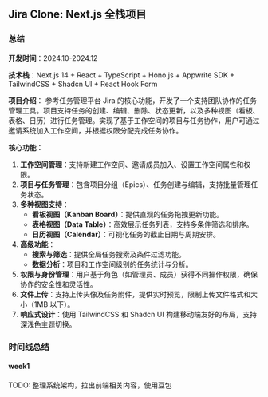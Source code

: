 ## Jira Clone: Next.js 全栈项目

### 总结

**开发时间**：2024.10-2024.12

**技术栈**：Next.js 14 + React + TypeScript + Hono.js + Appwrite SDK + TailwindCSS + Shadcn UI + React Hook Form

**项目介绍**：
参考任务管理平台 Jira 的核心功能，开发了一个支持团队协作的任务管理工具。项目支持任务的创建、编辑、删除、状态更新，以及多种视图（看板、表格、日历）进行任务管理。实现了基于工作空间的项目与任务协作，用户可通过邀请系统加入工作空间，并根据权限分配完成任务协作。

**核心功能**：

1. **工作空间管理**：支持新建工作空间、邀请成员加入、设置工作空间属性和权限。
2. **项目与任务管理**：包含项目分组（Epics）、任务创建与编辑，支持批量管理任务状态。
3. **多种视图支持**：
   - **看板视图（Kanban Board）**：提供直观的任务拖拽更新功能。
   - **表格视图（Data Table）**：高效展示任务列表，支持多条件筛选和排序。
   - **日历视图（Calendar）**：可视化任务的截止日期与周期安排。
4. **高级功能**：
   - **搜索与筛选**：提供全局任务搜索及条件过滤功能。
   - **数据分析**：项目和工作空间级别的任务统计与分析。
5. **权限与身份管理**：用户基于角色（如管理员、成员）获得不同操作权限，确保协作的安全性和灵活性。
6. **文件上传**：支持上传头像及任务附件，提供实时预览，限制上传文件格式和大小（1MB 以下）。
7. **响应式设计**：使用 TailwindCSS 和 Shadcn UI 构建移动端友好的布局，支持深浅色主题切换。



### 时间线总结

#### week1

TODO: 整理系统架构，拉出前端相关内容，使用豆包

